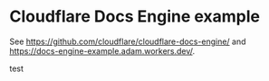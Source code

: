 # Cloudflare Docs Engine example

See https://github.com/cloudflare/cloudflare-docs-engine/ and https://docs-engine-example.adam.workers.dev/.

test